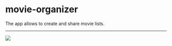 # movie-organizer
The app allows to create and share movie lists.
<hr><img src="https://github.com/victorblum/movie_organizer/blob/master/Example.gif" />  

